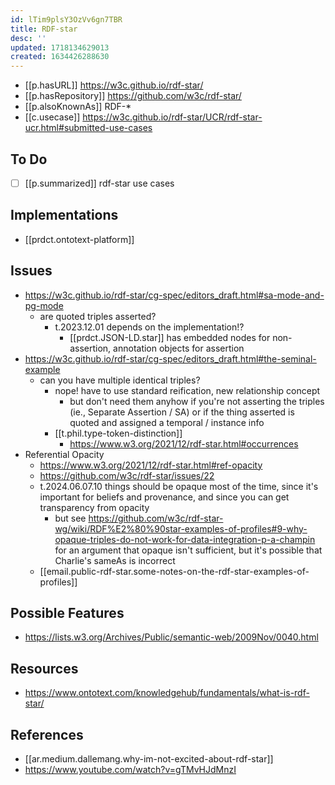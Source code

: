 ```yaml
---
id: lTim9plsY3OzVv6gn7TBR
title: RDF-star
desc: ''
updated: 1718134629013
created: 1634426288630
---
```




- [[p.hasURL]] https://w3c.github.io/rdf-star/
- [[p.hasRepository]] https://github.com/w3c/rdf-star/
- [[p.alsoKnownAs]] RDF-*
- [[c.usecase]] https://w3c.github.io/rdf-star/UCR/rdf-star-ucr.html#submitted-use-cases

## To Do

- [ ] [[p.summarized]] rdf-star use cases 

## Implementations

- [[prdct.ontotext-platform]]

## Issues

- https://w3c.github.io/rdf-star/cg-spec/editors_draft.html#sa-mode-and-pg-mode
  - are quoted triples asserted?
    - t.2023.12.01 depends on the implementation!?
      - [[prdct.JSON-LD.star]] has embedded nodes for non-assertion, annotation objects for assertion
- https://w3c.github.io/rdf-star/cg-spec/editors_draft.html#the-seminal-example
  - can you have multiple identical triples?
    - nope! have to use standard reification, new relationship concept
      - but don't need them anyhow if you're not asserting the triples (ie., Separate Assertion / SA) or if the thing asserted is quoted and assigned a temporal / instance info
    - [[t.phil.type-token-distinction]]
      - https://www.w3.org/2021/12/rdf-star.html#occurrences
- Referential Opacity
  - https://www.w3.org/2021/12/rdf-star.html#ref-opacity
  - https://github.com/w3c/rdf-star/issues/22
  - t.2024.06.07.10 things should be opaque most of the time, since it's important for beliefs and provenance, and since you can get transparency from opacity
    - but see https://github.com/w3c/rdf-star-wg/wiki/RDF%E2%80%90star-examples-of-profiles#9-why-opaque-triples-do-not-work-for-data-integration-p-a-champin for an argument that opaque isn't sufficient, but it's possible that Charlie's sameAs is incorrect 
  - [[email.public-rdf-star.some-notes-on-the-rdf-star-examples-of-profiles]]


## Possible Features

- https://lists.w3.org/Archives/Public/semantic-web/2009Nov/0040.html


## Resources

- https://www.ontotext.com/knowledgehub/fundamentals/what-is-rdf-star/

## References

- [[ar.medium.dallemang.why-im-not-excited-about-rdf-star]]
- https://www.youtube.com/watch?v=gTMvHJdMnzI